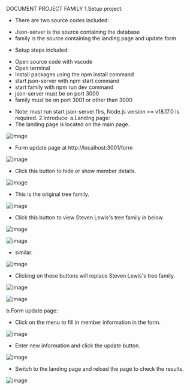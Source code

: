 DOCUMENT PROJECT FAMILY 
1.Setup project:
- There are two source codes included:
+ Json-server is the source containing the database
+ family is the source containing the landing page and update form
- Setup steps included:
+ Open source code with vscode
+ Open terminal
+ Install packages using the npm install command
+ start json-server with npm start command
+ start family with npm run dev command
+ json-server must be on port 3000
+ family must be on port 3001 or other than 3000
- Note: must run start json-server firs,  Node.js version >= v18.17.0 is required.
2.Introduce:
a.Landing page:
- The landing page is located on the main page.
  
![image](https://github.com/user-attachments/assets/08dc5686-81a0-49ee-a271-43674530a2ef)

- Form update page at http://localhost:3001/form
  
![image](https://github.com/user-attachments/assets/757d8220-2b1d-4e48-937a-31f8c5376b07)

- Click this button to hide or show member details.
  
![image](https://github.com/user-attachments/assets/63ad2d1f-1d32-4dee-b666-9c0da604b4ec)

- This is the original tree family.
  
![image](https://github.com/user-attachments/assets/c1cc4e68-848d-470b-a3d0-9c019064d1e2)

- Click this button to view Steven Lewis's tree family in below.
  
![image](https://github.com/user-attachments/assets/a09754c7-d8ab-472b-b848-112e1e6d96c1)

![image](https://github.com/user-attachments/assets/84cfc4f3-6622-42f2-83a2-7c5d7127a9bd)

- similar.
  
![image](https://github.com/user-attachments/assets/73b40425-af1a-4f0a-ac78-2f455637e3f0)

- Clicking on these buttons will replace Steven Lewis's tree family.
  
![image](https://github.com/user-attachments/assets/3654f9a1-b41e-453a-bd23-88e815286404)

![image](https://github.com/user-attachments/assets/14cd9fe9-5fd9-458d-b69d-9e8b128bfa73)

b.Form update page:
- Click on the menu to fill in member information in the form.
  
![image](https://github.com/user-attachments/assets/c6c6d618-f134-433e-930c-70746456ebdf)

- Enter new information and click the update button.
  
![image](https://github.com/user-attachments/assets/5545bfb9-80bf-4a5d-bf6f-b8ace922c62d)

- Switch to the landing page and reload the page to check the results.
  
![image](https://github.com/user-attachments/assets/900270c3-f1f2-48cc-ae5e-c9cd09f37f6f)

